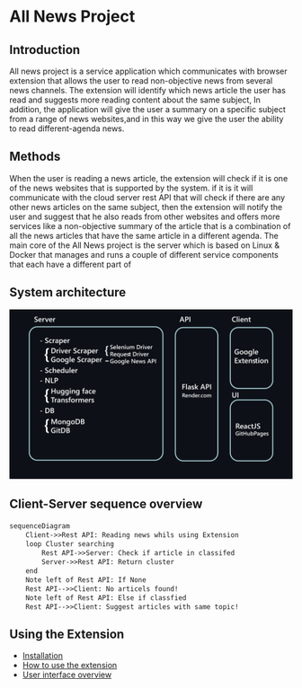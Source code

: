 # All News Project

## Introduction

All news project is a service application which communicates
with browser extension that allows the user to read non-objective
news from several news channels. The extension
will identify which news article the user has read and suggests
more reading content about the same subject, In addition, the
application will give the user a summary on a specific subject
from a range of news websites,and in this way we give the user
the ability to read different-agenda news.

## Methods

When the user is reading a news article, the extension will
check if it is one of the news websites that is supported by the
system. if it is it will communicate with the cloud server rest API
that will check if there are any other news articles on the same
subject, then the extension will notify the user and suggest
that he also reads from other websites and offers more services
like a non-objective summary of the article that is a combination
of all the news articles that have the same article in a
different agenda.
The main core of the All News project is the server which is
based on Linux & Docker that manages and runs a couple of
different service components that each have a different part of

## System architecture

![system_design_overview](https://raw.githubusercontent.com/all-news-project/.github/main/images/system_design_overview.png)

## Client-Server sequence overview

```mermaid
sequenceDiagram
    Client->>Rest API: Reading news whils using Extension
    loop Cluster searching
        Rest API->>Server: Check if article in classifed
        Server->>Rest API: Return cluster
    end
    Note left of Rest API: If None
    Rest API-->>Client: No articels found!
    Note left of Rest API: Else if classfied
    Rest API-->>Client: Suggest articles with same topic!
```

## Using the Extension

- [Installation](https://github.com/all-news-project/extension/wiki/Installation)
- [How to use the extension](https://github.com/all-news-project/extension/wiki/How-to-use-the-extension)
- [User interface overview](https://all-news-project.github.io/ui/)
